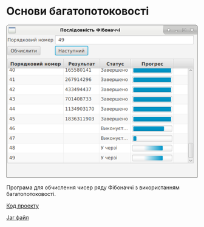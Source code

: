 # Основи багатопотоковості

![Скріншот](/images/chapter21.png)

Програма для обчислення чисер ряду Фібоначчі з використанням багатопотоковості.

[Код проекту](https://github.com/protomors/atmp/tree/project/Fibonacci)

[Jar файл](https://github.com/protomors/atmp/releases/download/0.2/fibonacci.jar)

